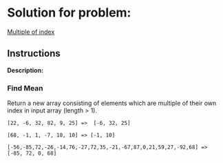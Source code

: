# Solution for problem:

[ Multiple of index](https://www.codewars.com/kata/5a34b80155519e1a00000009)

## Instructions

**Description:**

### Find Mean

Return a new array consisting of elements which are multiple of their own index in input array (length > 1).

```plaintext
[22, -6, 32, 82, 9, 25] =>  [-6, 32, 25]

[68, -1, 1, -7, 10, 10] => [-1, 10]

[-56,-85,72,-26,-14,76,-27,72,35,-21,-67,87,0,21,59,27,-92,68] => [-85, 72, 0, 68]
```
